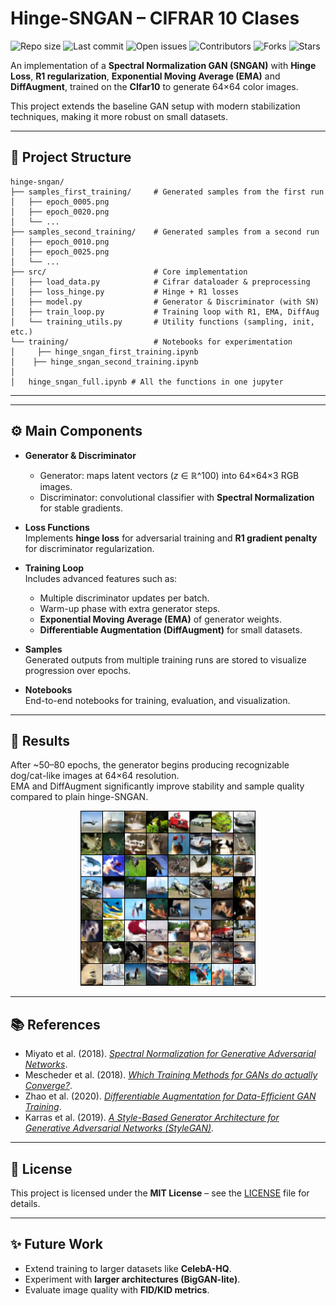 # Hinge-SNGAN – CIFRAR 10 Clases 

![Repo size](https://img.shields.io/github/repo-size/pablo-reyes8/pytorch-gans)
![Last commit](https://img.shields.io/github/last-commit/pablo-reyes8/pytorch-gans)
![Open issues](https://img.shields.io/github/issues/pablo-reyes8/pytorch-gans)
![Contributors](https://img.shields.io/github/contributors/pablo-reyes8/pytorch-gans)
![Forks](https://img.shields.io/github/forks/pablo-reyes8/pytorch-gans?style=social)
![Stars](https://img.shields.io/github/stars/pablo-reyes8/pytorch-gans?style=social)

An implementation of a **Spectral Normalization GAN (SNGAN)** with **Hinge Loss**, **R1 regularization**, **Exponential Moving Average (EMA)** and **DiffAugment**, trained on the **CIfar10** to generate 64×64 color images.

This project extends the baseline GAN setup with modern stabilization techniques, making it more robust on small datasets.

---

## 📂 Project Structure

```plaintext
hinge-sngan/
├── samples_first_training/     # Generated samples from the first run
│   ├── epoch_0005.png
│   ├── epoch_0020.png
│   └── ...
├── samples_second_training/    # Generated samples from a second run
│   ├── epoch_0010.png
│   ├── epoch_0025.png
│   └── ...
├── src/                        # Core implementation
│   ├── load_data.py            # Cifrar dataloader & preprocessing
│   ├── loss_hinge.py           # Hinge + R1 losses
│   ├── model.py                # Generator & Discriminator (with SN)
│   ├── train_loop.py           # Training loop with R1, EMA, DiffAug
│   └── training_utils.py       # Utility functions (sampling, init, etc.)
└── training/                   # Notebooks for experimentation
│     ├── hinge_sngan_first_training.ipynb
│    ├── hinge_sngan_second_training.ipynb
│ 
│   hinge_sngan_full.ipynb # All the functions in one jupyter
```

---

---

## ⚙️ Main Components

- **Generator & Discriminator**

  - Generator: maps latent vectors (_z_ ∈ ℝ^100) into 64×64×3 RGB images.
  - Discriminator: convolutional classifier with **Spectral Normalization** for stable gradients.

- **Loss Functions**  
  Implements **hinge loss** for adversarial training and **R1 gradient penalty** for discriminator regularization.

- **Training Loop**  
  Includes advanced features such as:

  - Multiple discriminator updates per batch.
  - Warm-up phase with extra generator steps.
  - **Exponential Moving Average (EMA)** of generator weights.
  - **Differentiable Augmentation (DiffAugment)** for small datasets.

- **Samples**  
  Generated outputs from multiple training runs are stored to visualize progression over epochs.

- **Notebooks**  
  End-to-end notebooks for training, evaluation, and visualization.

---

## 🚀 Results

After ~50–80 epochs, the generator begins producing recognizable dog/cat-like images at 64×64 resolution.  
EMA and DiffAugment significantly improve stability and sample quality compared to plain hinge-SNGAN.

<p align="center">
  <img src="samples_final/Samples Final.png" alt="Oxford Pets Hinge-SNGAN sample" width="280"/>
</p>

---

## 📚 References

- Miyato et al. (2018). [_Spectral Normalization for Generative Adversarial Networks_](https://arxiv.org/abs/1802.05957).
- Mescheder et al. (2018). [_Which Training Methods for GANs do actually Converge?_](https://arxiv.org/abs/1801.04406).
- Zhao et al. (2020). [_Differentiable Augmentation for Data-Efficient GAN Training_](https://arxiv.org/abs/2006.10738).
- Karras et al. (2019). [_A Style-Based Generator Architecture for Generative Adversarial Networks (StyleGAN)_](https://arxiv.org/abs/1812.04948).

---

## 📜 License

This project is licensed under the **MIT License** – see the [LICENSE](LICENSE) file for details.

---

## ✨ Future Work

- Extend training to larger datasets like **CelebA-HQ**.
- Experiment with **larger architectures (BigGAN-lite)**.
- Evaluate image quality with **FID/KID metrics**.





